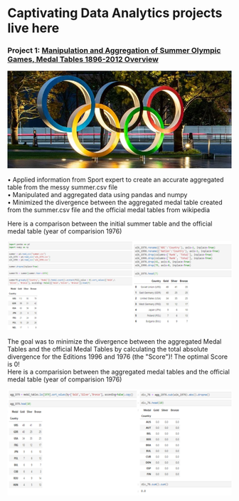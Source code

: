 # Captivating Data Analytics projects live here 

### Project 1: [Manipulation and Aggregation of Summer Olympic Games, Medal Tables 1896-2012 Overview](https://github.com/Chimobi-1/Manipulation-and-Aggregation-of-Summer-Olympic-Games-Medal-Tables-1896-2012-)
![](/images/Olympics2.jpg)

• Applied information from Sport expert to create an accurate aggregated table from the messy summer.csv file  
• Manipulated and aggregated data using pandas and numpy  
• Minimized the divergence between the aggregated medal table created from the summer.csv  file and the official medal tables from wikipedia  

Here is a comparison between the initial summer table and the official medal table (year of comparision 1976) 

![](/images/comparetables.png)

The goal was to minimize the divergence between the aggregated Medal Tables and the official Medal Tables by calculating the total absolute divergence for the Editions 1996 and 1976 (the "Score")! The optimal Score is 0!  
Here is a comparision between the aggregated medal tables and the official medal table (year of comparision 1976)  

![](/images/comparetables2.png)


